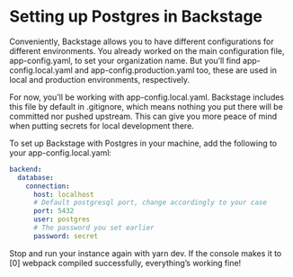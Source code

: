 # Setting up Postgres in Backstage #

Conveniently, Backstage allows you to have different configurations for different environments. You already worked on the main configuration file, app-config.yaml, to set your organization name. But you’ll find app-config.local.yaml and app-config.production.yaml too, these are used in local and production environments, respectively. 

For now, you’ll be working with app-config.local.yaml. Backstage includes this file by default in .gitignore, which means nothing you put there will be committed nor pushed upstream. This can give you more peace of mind when putting secrets for local development there.

To set up Backstage with Postgres in your machine, add the following to your app-config.local.yaml:

```yaml
backend:
  database:
    connection:
      host: localhost
      # Default postgresql port, change accordingly to your case
      port: 5432
      user: postgres
      # The password you set earlier
      password: secret
```

Stop and run your instance again with yarn dev. If the console makes it to [0] webpack compiled successfully, everything’s working fine!